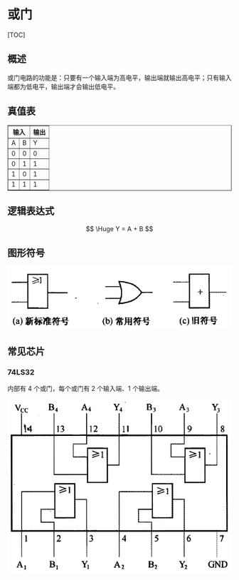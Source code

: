 # 或门

[TOC]

## 概述

或门电路的功能是：只要有一个输入端为高电平，输出端就输出高电平；只有输入端都为低电平，输出端才会输出低电平。

## 真值表

<table border="1">
<tr>
  <th colspan="2">输入</th><th>输出</th>
</tr>
<tr>
  <td>A</td><td>B</td><td>Y</td>
</tr>
<tr>
  <td>0</td><td>0</td><td>0</td>
</tr>
<tr>
  <td>0</td><td>1</td><td>1</td>
</tr>
<tr>
  <td>1</td><td>0</td><td>1</td>
</tr>
<tr>
  <td>1</td><td>1</td><td>1</td>
</tr>
</table>


## 逻辑表达式

$$
\Huge Y = A + B
$$

## 图形符号

 ![](../Images/或门符号.png)

## 常见芯片

### 74LS32

内部有 4 个或门，每个或门有 2 个输入端、1 个输出端。

 ![](../Images/74LS32_1.png)